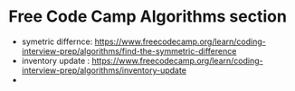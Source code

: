 # Free Code Camp Algorithms section
- symetric differnce: https://www.freecodecamp.org/learn/coding-interview-prep/algorithms/find-the-symmetric-difference
- inventory update : https://www.freecodecamp.org/learn/coding-interview-prep/algorithms/inventory-update
- 